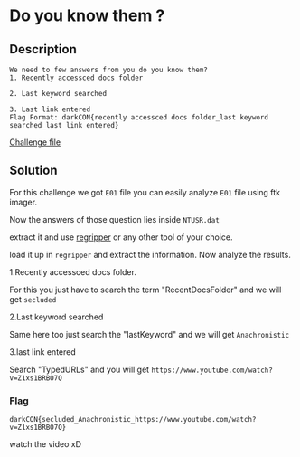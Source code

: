 # Do you know them ?

## Description

```desc
We need to few answers from you do you know them?
1. Recently accessced docs folder

2. Last keyword searched

3. Last link entered
Flag Format: darkCON{recently accessced docs folder_last keyword searched_last link entered}
```
[Challenge file](https://mega.nz/file/24txUIQa#iGlF8YNenpmhKfswJJm2C1uaFacACKm_-GCsI65k82M)

## Solution

For this challenge we got `E01` file you can easily analyze `E01` file using ftk imager.

Now the answers of those question lies inside `NTUSR.dat`

extract it and use [regripper](https://github.com/keydet89/RegRipper3.0) or any other tool of your choice.

load it up in `regripper` and extract the information. Now analyze the results.

1.Recently accessced docs folder.

For this you just have to search the term "RecentDocsFolder" and we will get `secluded`

2.Last keyword searched

Same here too just search the "lastKeyword"
and we will get `Anachronistic`

3.last link entered

Search "TypedURLs" and you will get 
`https://www.youtube.com/watch?v=Z1xs1BRBO7Q`

### Flag

`darkCON{secluded_Anachronistic_https://www.youtube.com/watch?v=Z1xs1BRBO7Q}`

watch the video xD
